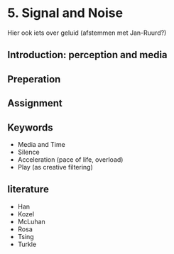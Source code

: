 # 5. Signal and Noise

Hier ook iets over geluid (afstemmen met Jan-Ruurd?)

## Introduction: perception and media

## Preperation

## Assignment

## Keywords
- Media and Time
- Silence
- Acceleration (pace of life, overload)
- Play (as creative filtering)

## literature
- Han
- Kozel
- McLuhan
- Rosa
- Tsing
- Turkle
